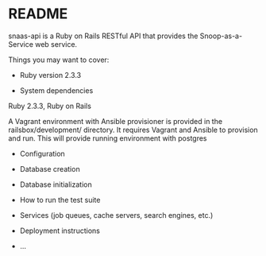 # README

snaas-api is a Ruby on Rails RESTful API that provides the Snoop-as-a-Service web service.

Things you may want to cover:

* Ruby version 2.3.3

* System dependencies

Ruby 2.3.3, Ruby on Rails

A Vagrant environment with Ansible provisioner is provided in the railsbox/development/ directory. It requires Vagrant and Ansible to provision and run. This will provide  running environment with postgres

* Configuration

* Database creation

* Database initialization

* How to run the test suite

* Services (job queues, cache servers, search engines, etc.)

* Deployment instructions

* ...
